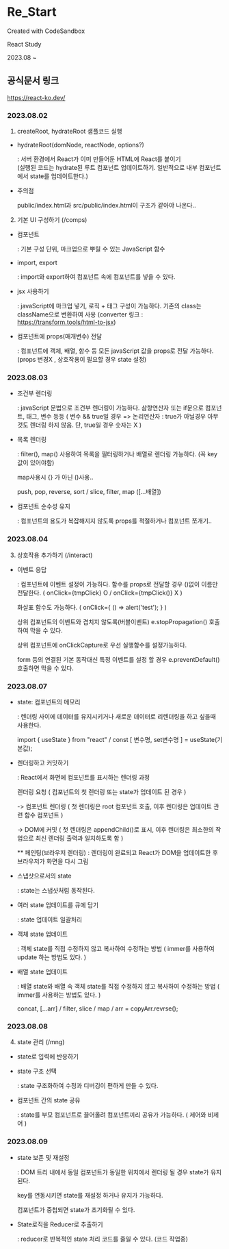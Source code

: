 # Re_Start
Created with CodeSandbox

React Study

2023.08 ~

## 공식문서 링크
https://react-ko.dev/

### 2023.08.02
1. createRoot, hydrateRoot 샘플코드 실행
 - hydrateRoot(domNode, reactNode, options?)
    
    : 서버 환경에서 React가 이미 만들어둔 HTML에 React를 붙이기    
     (실행된 코드는 hydrate된 루트 컴포넌트 업데이트하기.
      일반적으로 내부 컴포넌트에서 state를 업데이트한다.)
 - 주의점
    
    public/index.html과 src/public/index.html이 구조가 같아야 나온다..
2. 기본 UI 구성하기 (/comps)
 - 컴포넌트

    : 기본 구성 단위, 마크업으로 뿌릴 수 있는 JavaScript 함수
 - import, export
    
    : import와 export하여 컴포넌트 속에 컴포넌트를 넣을 수 있다. 
 - jsx 사용하기

    : javaScript에 마크업 넣기, 로직 + 태그 구성이 가능하다. 기존의 class는 className으로  변환하여 사용 (converter 링크 : https://transform.tools/html-to-jsx)
 - 컴포넌트에 props(매개변수) 전달

   : 컴포넌트에 객체, 배열, 함수 등 모든 javaScript 값을 props로 전달 가능하다. (props 변경X , 상호작용이 필요할 경우 state 설정)

### 2023.08.03
 - 조건부 렌더링

   : javaScript 문법으로 조건부 렌더링이 가능하다. 삼항연산자 또는 if문으로 컴포넌트, 태그, 변수 등등
   ( 변수 && true일 경우 => 논리연산자 : true가 아닐경우 아무것도 렌더링 하지 않음. 단, true일 경우 숫자는 X )
 - 목록 렌더링

   : filter(), map() 사용하여 목록을 필터링하거나 배열로 렌더링 가능하다. (꼭 key 값이 있어야함)

   map사용시 {} 가 아닌 ()사용..

   push, pop, reverse, sort / slice, filter, map ([...배열])
 - 컴포넌트 순수성 유지

   : 컴포넌트의 용도가 복잡해지지 않도록 props를 적절하거나 컴포넌트 쪼개기..

### 2023.08.04
3. 상호작용 추가하기 (/interact)
 - 이벤트 응답

   : 컴포넌트에 이벤트 설정이 가능하다. 함수를 props로 전달할 경우 ()없이 이름만 전달한다. ( onClick={tmpClick} O / onClick={tmpClick()} X )

   화살표 함수도 가능하다. ( onClick={ () => alert('test'); } )

   상위 컴포넌트의 이벤트와 겹치지 않도록(버블이벤트) e.stopPropagation() 호출하여 막을 수 있다.

   상위 컴포넌트에 onClickCapture로 우선 실행함수를 설정가능하다.

   form 등의 연결된 기본 동작대신 특정 이벤트를 설정 할 경우 e.preventDefault() 호출하면 막을 수 있다.

### 2023.08.07
 - state: 컴포넌트의 메모리

   : 렌더링 사이에 데이터를 유지시키거나 새로운 데이터로 리렌더링을 하고 싶을때 사용한다.

   import { useState } from "react" / const [ 변수명, set변수명 ] = useState(기본값);
 - 렌더링하고 커밋하기

   : React에서 화면에 컴포넌트를 표시하는 렌더링 과정

   렌더링 요청 ( 컴포넌트의 첫 렌더링 또는 state가 업데이트 된 경우 )
   
   -> 컴포넌트 렌더링 ( 첫 렌더링은 root 컴포넌트 호출, 이후 렌더링은 업데이트 관련 함수 컴포넌트 )
   
   -> DOM에 커밋 ( 첫 렌더링은 appendChild()로 표시, 이후 렌더링은 최소한의 작업으로 최신 렌더링 출력과 일치하도록 함 )

   ** 페인팅(브라우저 렌더링) : 렌더링이 완료되고 React가 DOM을 업데이트한 후 브라우저가 화면을 다시 그림
 - 스냅샷으로서의 state
   
   : state는 스냅샷처럼 동작된다.

 - 여러 state 업데이트를 큐에 담기

   : state 업데이트 일괄처리

 - 객체 state 업데이트

   : 객체 state를 직접 수정하지 않고 복사하여 수정하는 방법 ( immer를 사용하여 update 하는 방법도 있다. )

 - 배열 state 업데이트

   : 배열 state와 배열 속 객체 state를 직접 수정하지 않고 복사하여 수정하는 방법 ( immer를 사용하는 방법도 있다. )

   concat, [...arr] / filter, slice / map / arr = copyArr.revrse();

### 2023.08.08
4. state 관리 (/mng)
 - state로 입력에 반응하기
 - state 구조 선택

   : state 구조화하여 수정과 디버깅이 편하게 만들 수 있다.
 - 컴포넌트 간의 state 공유

   : state를 부모 컴포넌트로 끌어올려 컴포넌트끼리 공유가 가능하다. ( 제어와 비제어 )
### 2023.08.09
 - state 보존 및 재설정

   : DOM 트리 내에서 동일 컴포넌트가 동일한 위치에서 렌더링 될 경우 state가 유지된다.
    
    key를 연동시키면 state를 재설정 하거나 유지가 가능하다.
    
    컴포넌트가 중첩되면 state가 초기화될 수 있다.
 - State로직을 Reducer로 추출하기

   : reducer로 반복적인 state 처리 코드를 줄일 수 있다. (코드 작업중)